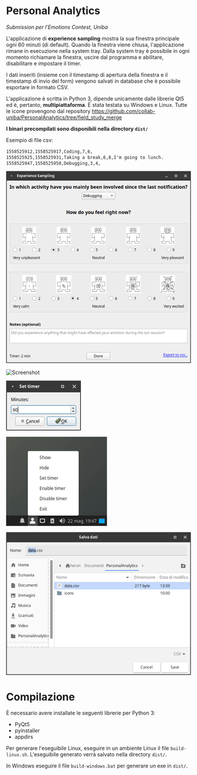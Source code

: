 # Personal Analytics
*Submission per l'Emotions Contest, Uniba*

L'applicazione di **experience sampling** mostra la sua finestra principale ogni 60 minuti (di default). Quando la finestra viene chiusa, l'applicazione rimane in esecuzione nella system tray. Dalla system tray è possibile in ogni momento richiamare la finestra, uscire dal programma e abilitare, disabilitare e impostare il timer.

I dati inseriti (insieme con il timestamp di apertura della finestra e il timestamp di invio del form) vengono salvati in database che è possibile esportare in formato CSV.

L'applicazione è scritta in Python 3, dipende unicamente dalle librerie Qt5 ed è, pertanto, **multipiattaforma**. È stata testata su Windows e Linux. Tutte le icone provengono dal repository https://github.com/collab-uniba/PersonalAnalytics/tree/field_study_merge

**I binari precompilati sono disponibili nella directory `dist/`**

Esempio di file csv:
```
1558525912,1558525917,Coding,7,6,
1558525925,1558525931,Taking a break,6,8,I'm going to lunch.
1558525947,1558525958,Debugging,3,4,
```

![Screenshot](screenshot_main.png)

![Screenshot](screenshot_windows.png)

![Screenshot](screenshot_timer.png)

![Screenshot](screenshot_tray.png)

![Screenshot](screenshot_save.png)

# Compilazione

È necessario avere installate le seguenti librerie per Python 3:
 - PyQt5
 - pyinstaller
 - appdirs

Per generare l'eseguibile Linux, eseguire in un ambiente Linux il file `build-linux.sh`. L'eseguibile generato verrà salvato nella directory `dist/`.

In Windows eseguire il file `build-windows.bat` per generare un exe in `dist/`.